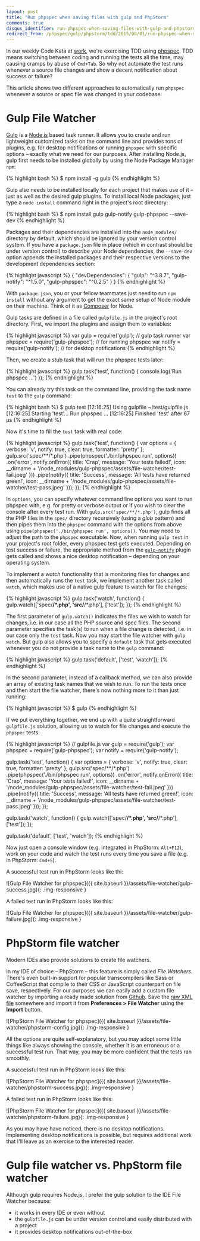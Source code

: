 ```yaml
---
layout: post
title: "Run phpspec when saving files with gulp and PhpStorm"
comments: true
disqus_identifier: run-phpspec-when-saving-files-with-gulp-and-phpstorm
redirect_from: /phpspec/gulp/phpstorm/tdd/2015/08/01/run-phpspec-when-saving-files-with-gulp-and-phpstorm/
---
```


In our weekly Code Kata at [work](http://www.sessiondigital.de/), we're exercising TDD using [phpspec](http://phpspec.net/). TDD means switching between coding and running the tests all the time, may causing cramps by abuse of `Cmd+Tab`. So why not automate the test runs whenever a source file changes and show a decent notification about success or failure?

This article shows two different approaches to automatically run `phpspec` whenever a source or spec file was changed in your codebase.

# Gulp File Watcher

[Gulp](http://gulpjs.com/) is a [Node.js](https://nodejs.org/) based task runner. It allows you to create and run lightweight customized tasks on the command line and provides tons of plugins, e.g. for desktop notifications or running `phpspec` with specific options – exactly what we need for our purposes. After installing Node.js, gulp first needs to be installed globally by using the Node Package Manager `npm`:

{% highlight bash %}
$ npm install -g gulp
{% endhighlight %}

Gulp also needs to be installed locally for each project that makes use of it – just as well as the desired gulp plugins. To install local Node packages, just type a `node install` command right in the project's root directory:

{% highlight bash %}
$ npm install gulp gulp-notify gulp-phpspec --save-dev
{% endhighlight %}

Packages and their dependencies are installed into the `node_modules/` directory by default, which should be ignored by your version control system. If you have a `package.json` file in place (which in contrast should be under version control) to describe your Node dependencies, the  `--save-dev` option appends the installed packages and their respective versions to the development dependencies section:

{% highlight javascript %}
{
  "devDependencies": {
    "gulp": "^3.8.7",
    "gulp-notify": "^1.5.0",
    "gulp-phpspec": "^0.2.5"
  }
}
{% endhighlight %}

With `package.json`, you or your fellow teammates just need to run `npm install` without any argument to get the exact same setup of Node module on their machine. Think of it as [Composer](https://getcomposer.org/) for Node.

Gulp tasks are defined in a file called `gulpfile.js` in the project's root directory. First, we import the plugins and assign them to variables:

{% highlight javascript %}
var gulp = require('gulp'); // gulp task runner
var phpspec = require('gulp-phpspec'); // for running phpspec
var notify = require('gulp-notify'); // for desktop notifications
{% endhighlight %}

Then, we create a stub task that will run the phpspec tests later:

{% highlight javascript %}
gulp.task('test', function() {
  console.log('Run phpspec ...')
});
{% endhighlight %}

You can already try this task on the command line, providing the task name `test` to the `gulp` command:

{% highlight bash %}
$ gulp test
[12:16:25] Using gulpfile ~/test/gulpfile.js
[12:16:25] Starting 'test'...
Run phpspec ...
[12:16:25] Finished 'test' after 67 μs
{% endhighlight %}

Now it's time to fill the `test` task with real code:

{% highlight javascript %}
gulp.task('test', function() {
  var options = {
    verbose: 'v',
    notify: true,
    clear: true,
    formatter: 'pretty'
  };
  gulp.src('spec/**/*.php')
    .pipe(phpspec('./bin/phpspec run', options))
    .on('error', notify.onError({
      title: 'Crap',
      message: 'Your tests failed!',
      icon: __dirname + '/node_modules/gulp-phpspec/assets/file-watcher/test-fail.jpeg'
    }))
    .pipe(notify({
      title: 'Success',
      message: 'All tests have returned green!',
      icon: __dirname + '/node_modules/gulp-phpspec/assets/file-watcher/test-pass.jpeg'
    }));
});
{% endhighlight %}

In `options`, you can specify whatever command line options you want to run phpspec with, e.g. for pretty or verbose output or if you wish to clear the console after every test run. With `gulp.src('spec/**/*.php')`, gulp finds all the PHP files in the `spec/` directory recursively (using a *glob* pattern) and then pipes them into the `phpspec` command with the options from above using `pipe(phpspec('./bin/phpspec run', options))`. You may need to adjust the path to the `phpspec` executable. Now, when running `gulp test` in your project's root folder, every phpspec test gets executed. Depending on test success or failure, the appropriate method from the [`gulp-notify`](https://www.npmjs.com/package/gulp-notify) plugin gets called and shows a nice desktop notification – depending on your operating system.

To implement a *watch* functionality that is monitoring files for changes and then automatically runs the `test` task, we implement another task called `watch`, which makes use of a native gulp feature to watch for file changes:

{% highlight javascript %}
gulp.task('watch', function() {
  gulp.watch(['spec/**/*.php', 'src/**/*.php'], ['test']);
});
{% endhighlight %}

The first parameter of `gulp.watch()` indicates the files we wish to watch for changes, i.e. in our case all the PHP source and spec files. The second parameter specifies the task(s) to run when a file change is detected, i.e. in our case only the `test` task. Now you may start the file watcher with `gulp watch`. But gulp also allows you to specify a `default` task that gets executed whenever you do not provide a task name to the `gulp` command:

{% highlight javascript %}
gulp.task('default', ['test', 'watch']);
{% endhighlight %}

In the second parameter, instead of a callback method, we can also provide an array of existing task names that we wish to run. To run the tests once and then start the file watcher, there's now nothing more to it than just running:

{% highlight javascript %}
$ gulp
{% endhighlight %}

If we put everything together, we end up with a quite straightforward `gulpfile.js` solution, allowing us to watch for file changes and execute the `phpspec` tests:

{% highlight javascript %}
// gulpfile.js
var gulp = require('gulp');
var phpspec = require('gulp-phpspec');
var notify = require('gulp-notify');

gulp.task('test', function() {
  var options = {
    verbose: 'v',
    notify: true,
    clear: true,
    formatter: 'pretty'
  };
  gulp.src('spec/**/*.php')
    .pipe(phpspec('./bin/phpspec run', options))
      .on('error', notify.onError({
        title: 'Crap',
        message: 'Your tests failed!',
        icon: __dirname + '/node_modules/gulp-phpspec/assets/file-watcher/test-fail.jpeg'
      }))
      .pipe(notify({
        title: 'Success',
        message: 'All tests have returned green!',
        icon: __dirname + '/node_modules/gulp-phpspec/assets/file-watcher/test-pass.jpeg'
      }));
});

gulp.task('watch', function() {
  gulp.watch(['spec/**/*.php', 'src/**/*.php'], ['test']);
});

gulp.task('default', ['test', 'watch']);
{% endhighlight %}

Now just open a console window (e.g. integrated in PhpStorm: `Alt+F12`), work on your code and watch the test runs every time you save a file (e.g. in PhpStorm: `Cmd+S`).

A successful test run in PhpStorm looks like thi:

![Gulp File Watcher for phpspec]({{ site.baseurl }}/assets/file-watcher/gulp-success.jpg){: .img-responsive }

A failed test run in PhpStorm looks like this:

![Gulp File Watcher for phpspec]({{ site.baseurl }}/assets/file-watcher/gulp-failure.jpg){: .img-responsive }


# PhpStorm file watcher

Modern IDEs also provide solutions to create file watchers.

In my IDE of choice – PhpStorm – this feature is simply called *File Watchers*. There's even built-in support for popular transcompilers like Sass or CoffeeScript that compile to their CSS or JavaScript counterpart on file save, respectively. For our purposes we can easily add a custom file watcher by importing a ready made solution from [Github](https://github.com/vivait/phpspec-PhpStorm-file-watcher). Save the [raw XML file](https://raw.githubusercontent.com/vivait/phpspec-PhpStorm-file-watcher/master/phpspec-2-watcher.xml) somewhere and import it from  **Preferences > File Watcher** using the **Import** button.

![PhpStorm File Watcher for phpspec]({{ site.baseurl }}/assets/file-watcher/phpstorm-config.jpg){: .img-responsive }

All the options are quite self-explanatory, but you may adopt some little things like always showing the console, whether it is an erroneous or a successful test run. That way, you may be more confident that the tests ran smoothly.

A successful test run in PhpStorm looks like this:

![PhpStorm File Watcher for phpspec]({{ site.baseurl }}/assets/file-watcher/phpstorm-success.jpg){: .img-responsive }

A failed test run in PhpStorm looks like this:

![PhpStorm File Watcher for phpspec]({{ site.baseurl }}/assets/file-watcher/phpstorm-failure.jpg){: .img-responsive }

As you may have have noticed, there is no desktop notifications. Implementing desktop notifications is possible, but requires additional work that I'll leave as an exercise to the interested reader.

# Gulp file watcher vs. PhpStorm file watcher

Although gulp requires Node.js, I prefer the gulp solution to the IDE File Watcher because:

* it works in every IDE or even without
* the `gulpfile.js` can be under version control and easily distributed with a project
* it provides desktop notifications out-of-the-box

